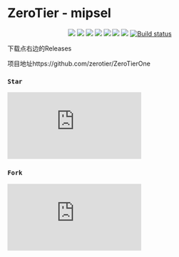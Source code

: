 # ZeroTier - mipsel
<p align="center">
<a href="https://hits.seeyoufarm.com"><img src="https://hits.seeyoufarm.com/api/count/incr/badge.svg?url=https%3A%2F%2Fgithub.com%2Flmq8267%2FZeroTierOne&count_bg=%2395C10D&title_bg=%23555555&icon=github.svg&icon_color=%238DC409&title=%E8%AE%BF%E9%97%AE%E6%95%B0&edge_flat=false"/></a>
<a href="https://github.com/lmq8267/ZeroTierOne/releases"><img src="https://img.shields.io/github/downloads/lmq8267/ZeroTierOne/total"></a>
<a href="https://github.com/lmq8267/ZeroTierOne/graphs/contributors"><img src="https://img.shields.io/github/contributors-anon/lmq8267/ZeroTierOne"></a>
<a href="https://github.com/lmq8267/ZeroTierOne/releases/"><img src="https://img.shields.io/github/release/lmq8267/ZeroTierOne"></a>
<a href="https://github.com/lmq8267/ZeroTierOne/issues"><img src="https://img.shields.io/github/issues-raw/lmq8267/ZeroTierOne"></a>
<a href="https://github.com/lmq8267/ZeroTierOne/discussions"><img src="https://img.shields.io/github/discussions/lmq8267/ZeroTierOne"></a>
<a href="GitHub repo size"><img src="https://img.shields.io/github/repo-size/lmq8267/ZeroTierOne?color=red&style=flat-square"></a>
<a href="https://github.com/lmq8267/ZeroTierOne/actions?query=workflow%3ABuild"><img src="https://img.shields.io/github/actions/workflow/status/lmq8267/ZeroTierOne/zerotier.yml?branch=dev" alt="Build status"></a>
</p>

下载点右边的Releases

项目地址https://github.com/zerotier/ZeroTierOne

### `Star`

[![Stargazers](https://bytecrank.com/nastyox/reporoster/php/stargazersSVG.php?user=lmq8267&repo=ZeroTierOne)](https://github.com/lmq8267/ZeroTierOne/stargazers)

### `Fork`

[![Forkers](https://bytecrank.com/nastyox/reporoster/php/forkersSVG.php?user=lmq8267&repo=poster-design)](https://github.com/lmq8267/ZeroTierOne/network/members)

